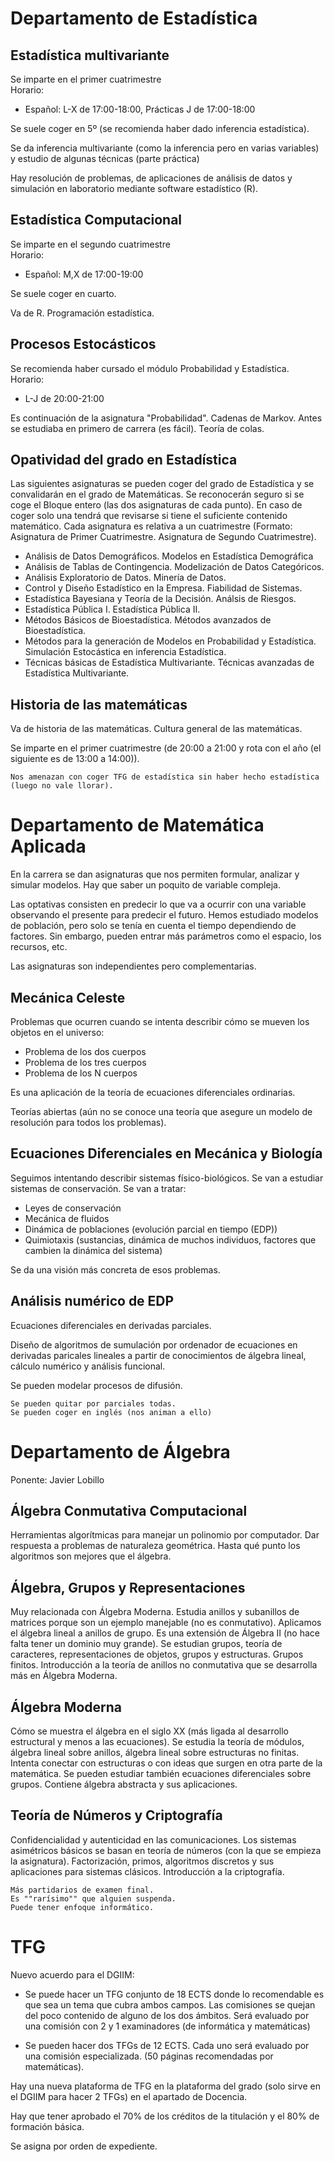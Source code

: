 # Departamento de Estadística

## Estadística multivariante
Se imparte en el primer cuatrimestre<br>
Horario:
- Español: L-X de 17:00-18:00, Prácticas J de 17:00-18:00

Se suele coger en 5º (se recomienda haber dado inferencia estadística).

Se da inferencia multivariante (como la inferencia pero en varias variables) y estudio de algunas técnicas (parte práctica)

Hay resolución de problemas, de aplicaciones de análisis de datos y simulación en laboratorio mediante software estadístico (R).

## Estadística Computacional
Se imparte en el segundo cuatrimestre<br>
Horario:
- Español: M,X de 17:00-19:00

Se suele coger en cuarto.

Va de R. Programación estadística.

## Procesos Estocásticos
Se recomienda haber cursado el módulo Probabilidad y Estadística.<br>
Horario:
- L-J de 20:00-21:00

Es continuación de la asignatura "Probabilidad".
Cadenas de Markov. Antes se estudiaba en primero de carrera (es fácil). Teoría de colas.

## Opatividad del grado en Estadística

Las siguientes asignaturas se pueden coger del grado de Estadística y se convalidarán en el grado de Matemáticas. Se reconocerán seguro si se coge el Bloque entero (las dos asignaturas de cada punto). En caso de coger solo una tendrá que revisarse si tiene el suficiente contenido matemático. Cada asignatura es relativa a un cuatrimestre (Formato: Asignatura de Primer Cuatrimestre. Asignatura de Segundo Cuatrimestre).

- Análisis de Datos Demográficos. Modelos en Estadística Demográfica
- Análisis de Tablas de Contingencia. Modelización de Datos Categóricos.
- Análisis Exploratorio de Datos. Minería de Datos.
- Control y Diseño Estadístico en la Empresa. Fiabilidad de Sistemas.
- Estadística Bayesiana y Teoría de la Decisión. Análsis de Riesgos. 
- Estadística Pública I. Estadística Pública II.
- Métodos Básicos de Bioestadística. Métodos avanzados de Bioestadística.
- Métodos para la generación de Modelos en Probabilidad y Estadística. Simulación Estocástica en inferencia Estadística.
- Técnicas básicas de Estadística Multivariante. Técnicas avanzadas de Estadística Multivariante.

## Historia de las matemáticas
Va de historia de las matemáticas. Cultura general de las matemáticas.

Se imparte en el primer cuatrimestre (de 20:00 a 21:00 y rota con el año (el siguiente es de 13:00 a 14:00)).
```
Nos amenazan con coger TFG de estadística sin haber hecho estadística (luego no vale llorar).
```

# Departamento de Matemática Aplicada

En la carrera se dan asignaturas que nos permiten formular, analizar y simular modelos. Hay que saber un poquito de variable compleja.

Las optativas consisten en predecir lo que va a ocurrir con una variable observando el presente para predecir el futuro. Hemos estudiado modelos de población, pero solo se tenía en cuenta el tiempo dependiendo de factores. Sin embargo, pueden entrar más parámetros como el espacio, los recursos, etc.

Las asignaturas son independientes pero complementarias.

## Mecánica Celeste

Problemas que ocurren cuando se intenta describir cómo se mueven los objetos en el universo:
- Problema de los dos cuerpos
- Problema de los tres cuerpos
- Problema de los N cuerpos
  
Es una aplicación de la teoría de ecuaciones diferenciales ordinarias.

Teorías abiertas (aún no se conoce una teoría que asegure un modelo de resolución para todos los problemas).

## Ecuaciones Diferenciales en Mecánica y Biología

Seguimos intentando describir sistemas físico-biológicos. Se van a estudiar sistemas de conservación. Se van a tratar:
- Leyes de conservación
- Mecánica de fluidos
- Dinámica de poblaciones (evolución parcial en tiempo (EDP))
- Quimiotaxis (sustancias, dinámica de muchos individuos, factores que cambien la dinámica del sistema)

Se da una visión más concreta de esos problemas.

## Análisis numérico de EDP
Ecuaciones diferenciales en derivadas parciales.

Diseño de algoritmos de sumulación por ordenador de ecuaciones en derivadas paricales lineales a partir de conocimientos de álgebra lineal, cálculo numérico y análisis funcional.

Se pueden modelar procesos de difusión.

```
Se pueden quitar por parciales todas. 
Se pueden coger en inglés (nos animan a ello)
```

# Departamento de Álgebra

Ponente: Javier Lobillo

## Álgebra Conmutativa Computacional
Herramientas algorítmicas para manejar un polinomio por computador. Dar respuesta a problemas de naturaleza geométrica. Hasta qué punto los algoritmos son mejores que el álgebra.

## Álgebra, Grupos y Representaciones
Muy relacionada con Álgebra Moderna. Estudia anillos y subanillos de matrices porque son un ejemplo manejable (no es conmutativo). Aplicamos el álgebra lineal a anillos de grupo. Es una extensión de Álgebra II (no hace falta tener un dominio muy grande). Se estudian grupos, teoría de caracteres, representaciones de objetos, grupos y estructuras. Grupos finitos. Introducción a la teoría de anillos no conmutativa que se desarrolla más en Álgebra Moderna.

## Álgebra Moderna
Cómo se muestra el álgebra en el siglo XX (más ligada al desarrollo estructural y menos a las ecuaciones). Se estudia la teoría de módulos, álgebra lineal sobre anillos, álgebra lineal sobre estructuras no finitas. Intenta conectar con estructuras o con ideas que surgen en otra parte de la matemática. Se pueden estudiar también ecuaciones diferenciales sobre grupos. Contiene álgebra abstracta y sus aplicaciones.

## Teoría de Números y Criptografía
Confidencialidad y autenticidad en las comunicaciones. Los sistemas asimétricos básicos se basan en teoría de números (con la que se empieza la asignatura). Factorización, primos, algoritmos discretos y sus aplicaciones para sistemas clásicos. Introducción a la criptografía.

```
Más partidarios de examen final.
Es ""rarísimo"" que alguien suspenda.
Puede tener enfoque informático.
```

# TFG
Nuevo acuerdo para el DGIIM: 
- Se puede hacer un TFG conjunto de 18 ECTS donde lo recomendable es que sea un tema que cubra ambos campos. Las comisiones se quejan del poco contenido de alguno de los dos ámbitos. Será evaluado por una comisión con 2 y 1 examinadores (de informática y matemáticas)

- Se pueden hacer dos TFGs de 12 ECTS. Cada uno será evaluado por una comisión especializada. (50 páginas recomendadas por matemáticas).

Hay una nueva plataforma de TFG en la plataforma del grado (solo sirve en el DGIIM para hacer 2 TFGs) en el apartado de Docencia. 

Hay que tener aprobado el 70% de los créditos de la titulación y el 80% de formación básica.

Se asigna por orden de expediente.
